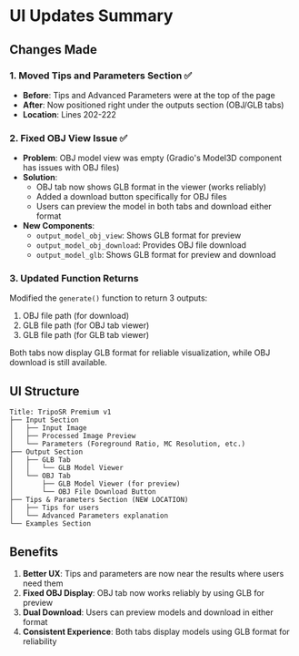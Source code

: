 # UI Updates Summary

## Changes Made

### 1. Moved Tips and Parameters Section ✅
- **Before**: Tips and Advanced Parameters were at the top of the page
- **After**: Now positioned right under the outputs section (OBJ/GLB tabs)
- **Location**: Lines 202-222

### 2. Fixed OBJ View Issue ✅
- **Problem**: OBJ model view was empty (Gradio's Model3D component has issues with OBJ files)
- **Solution**: 
  - OBJ tab now shows GLB format in the viewer (works reliably)
  - Added a download button specifically for OBJ files
  - Users can preview the model in both tabs and download either format
- **New Components**:
  - `output_model_obj_view`: Shows GLB format for preview
  - `output_model_obj_download`: Provides OBJ file download
  - `output_model_glb`: Shows GLB format for preview and download

### 3. Updated Function Returns
Modified the `generate()` function to return 3 outputs:
1. OBJ file path (for download)
2. GLB file path (for OBJ tab viewer)
3. GLB file path (for GLB tab viewer)

Both tabs now display GLB format for reliable visualization, while OBJ download is still available.

## UI Structure

```
Title: TripoSR Premium v1
├── Input Section
│   ├── Input Image
│   ├── Processed Image Preview
│   └── Parameters (Foreground Ratio, MC Resolution, etc.)
├── Output Section
│   ├── GLB Tab
│   │   └── GLB Model Viewer
│   └── OBJ Tab
│       ├── GLB Model Viewer (for preview)
│       └── OBJ File Download Button
├── Tips & Parameters Section (NEW LOCATION)
│   ├── Tips for users
│   └── Advanced Parameters explanation
└── Examples Section
```

## Benefits

1. **Better UX**: Tips and parameters are now near the results where users need them
2. **Fixed OBJ Display**: OBJ tab now works reliably by using GLB for preview
3. **Dual Download**: Users can preview models and download in either format
4. **Consistent Experience**: Both tabs display models using GLB format for reliability
